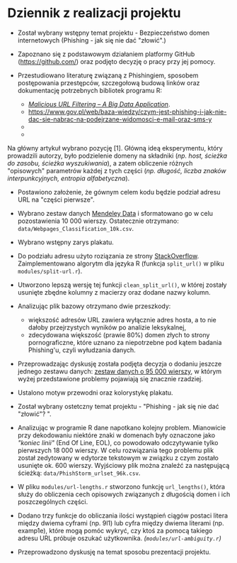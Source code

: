 # Dziennik z realizacji projektu 
 - Został wybrany wstępny temat projektu - Bezpieczeństwo domen internetowych (Phishing - jak się nie dać "złowić".)

 - Zapoznano się z podstawowym działaniem platformy GitHub (https://github.com/) oraz podjęto decyzję o pracy przy jej pomocy. 

 - Przestudiowano literaturę związaną z Phishingiem, sposobem postępowania przestępców, szczegołową budową linków oraz dokumentację potrzebnych bibliotek programu R:
    - [*Malicious URL Filtering – A Big Data Application*](https://www.semanticscholar.org/paper/Malicious-URL-filtering-%E2%80%94-A-big-data-application-Lin-Chiu/c46092506e36d8d5e4bea3c7bf507b2bb3c079d1#paper-header). 
    - https://www.gov.pl/web/baza-wiedzy/czym-jest-phishing-i-jak-nie-dac-sie-nabrac-na-podejrzane-widomosci-e-mail-oraz-sms-y
    - 
    - 
Na główny artykuł wybrano pozycję [1]. Główną ideą eksperymentu, który prowadzili autorzy, było podzielenie domeny na składniki (*np. host, ścieżka do zasobu, ścieżka wyszukiwania*), a zatem obliczenie różnych "opisowych" parametrów każdej z tych części (*np. długość, liczba znaków interpunkcyjnych, entropia alfabetyczna*). 

- Postawiono założenie, że gównym celem kodu będzie podział adresu URL na "części pierwsze". 

- Wybrano zestaw danych [Mendeley Data](https://data.mendeley.com/datasets/gdx3pkwp47/2) i sformatowano go w celu pozostawienia 10 000 wierszy. Ostatecznie otrzymano: `data/Webpages_Classification_10k.csv`.

- Wybrano wstępny zarys plakatu.

- Do podziału adresu użyto roziązania ze strony [StackOverflow](https://stackoverflow.com/questions/27745/getting-parts-of-a-url-regex). Zaimplementowano algorytm dla języka R (funkcja `split_url()` w pliku `modules/split-url.r`). 

- Utworzono lepszą wersję tej funkcji `clean_split_url()`, w której zostały usunięte zbędne kolumny z macierzy oraz dodane nazwy kolumn. 

- Analizując plik bazowy otrzymano dwie przeszkody:
    - większość adresów URL zawiera wyłącznie adres hosta, a to nie dałoby przejrzystych wyników po analizie leksykalnej,
    - zdecydowana większość (prawie 80%) domen złych to strony pornograficzne, które uznano za niepotrzebne pod kątem badania Phishing'u, czyli wyłudzania danych.

- Przeprowadzając dyskusję została podjęta decyzja o dodaniu jeszcze jednego zestawu danych: [zestaw danych o 95 000 wierszy](https://research.aalto.fi/en/datasets/phishstorm-phishing-legitimate-url-dataset), w którym wyżej przedstawione problemy pojawiają się znacznie rzadziej. 

- Ustalono motyw przewodni oraz kolorystykę plakatu.

- Został wybrany ostetczny temat projektu - "Phishing - jak się nie dać "złowić"? ".

- Analizując w programie R dane napotkano kolejny problem. Mianowicie przy dekodowaniu niektóre znaki w domenach były oznaczone jako *"koniec linii"* (End Of Line, EOL), co powodowało odczytywanie tylko pierwszych 18 000 wierszy. W celu rozwiązania tego problemu plik został zedytowany w edytorze tekstowym w związku z czym zostało usunięte ok. 600 wierszy. 
Wyjściowy plik można znaleźć za następującą ścieżką: `data/PhishStorm_urlset_96k.csv`.

 - W pliku `modules/url-lengths.r` stworzono funkcję `url_lengths()`, która służy do obliczenia cech opisowych związanych z długością domen i ich poszczególnych części.

 - Dodano trzy funkcje do obliczania ilości wystąpień ciągów postaci litera między dwiema cyframi (np. 9l1) lub cyfra między dwiema literami (np. examp1e), które mogą pomóc wykryć, czy ktoś za pomocą takiego adresu URL próbuje oszukać użytkownika. *(`modules/url-ambiguity.r`)*  

 - Przeprowadzono dyskusję na temat sposobu prezentacji projektu.
   